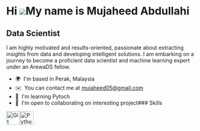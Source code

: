 Hi ![](https://user-images.githubusercontent.com/18350557/176309783-0785949b-9127-417c-8b55-ab5a4333674e.gif)My name is Mujaheed Abdullahi
==========================================================================================================================================

Data Scientist
--------------

I am highly motivated and results-oriented, passionate about extracting insights from data and developing intelligent solutions. I am embarking on a journey to become a proficient data scientist and machine learning expert under an ArewaDS fellow.

*   🌍  I'm based in Perak, Malaysia
*   ✉️  You can contact me at [mujaheed05@gmail.com](mailto:mujaheed05@gmail.com)
*   🧠  I'm learning Pytoch
*   🤝  I'm open to collaborating on interesting project### Skills 
<p align="left">
<a href="https://git-scm.com/" target="_blank" rel="noreferrer"><img src="https://raw.githubusercontent.com/danielcranney/readme-generator/main/public/icons/skills/git-colored.svg" width="36" height="36" alt="Git" /></a><a href="https://www.python.org/" target="_blank" rel="noreferrer"><img src="https://raw.githubusercontent.com/danielcranney/readme-generator/main/public/icons/skills/python-colored.svg" width="36" height="36" alt="Python" /></a>
                    </p>

